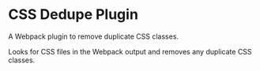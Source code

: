 # CSS Dedupe Plugin
A Webpack plugin to remove duplicate CSS classes. 

Looks for CSS files in the Webpack output and removes any duplicate CSS classes.